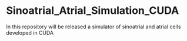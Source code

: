 # Sinoatrial_Atrial_Simulation_CUDA
In this repository will be released a simulator of sinoatrial and atrial cells developed in CUDA
